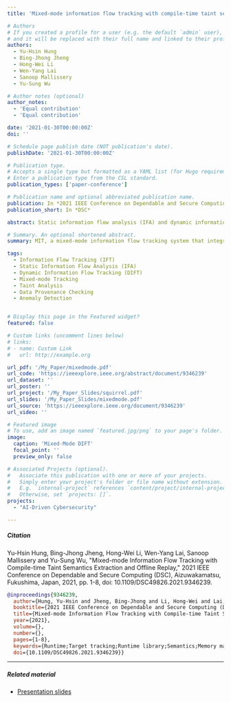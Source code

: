 ```yaml
---
title: 'Mixed-mode information flow tracking with compile-time taint semantics extraction and offline replay'

# Authors
# If you created a profile for a user (e.g. the default `admin` user), write the username (folder name) here
# and it will be replaced with their full name and linked to their profile.
authors:
  - Yu-Hsin Hung
  - Bing-Jhong Jheng
  - Hong-Wei Li
  - Wen-Yang Lai
  - Sanoop Mallissery
  - Yu-Sung Wu

# Author notes (optional)
author_notes:
  - 'Equal contribution'
  - 'Equal contribution'

date: '2021-01-30T00:00:00Z'
doi: ''

# Schedule page publish date (NOT publication's date).
publishDate: '2021-01-30T00:00:00Z'

# Publication type.
# Accepts a single type but formatted as a YAML list (for Hugo requirements).
# Enter a publication type from the CSL standard.
publication_types: ['paper-conference']

# Publication name and optional abbreviated publication name.
publication: In *2021 IEEE Conference on Dependable and Secure Computing*
publication_short: In *DSC*

abstract: Static information flow analysis (IFA) and dynamic information flow tracking (DIFT) have been widely employed in offline security analysis of computer programs. As security attacks become more sophisticated, there is a rising need for IFA and DIFT in production environment. However, existing systems usually deal with IFA and DIFT separately, and most DIFT systems incur significant performance overhead. We propose MIT to facilitate IFA and DIFT in online production environment. MIT offers mixed-mode information flow tracking at byte-granularity and incurs moderate runtime performance overhead. The core techniques consist of the extraction of taint semantics intermediate representation (TSIR) at compile-time and the decoupled execution of TSIR for information flow analysis. We conducted an extensive performance overhead evaluation on MIT to confirm its applicability in production environment. We also outline potential applications of MIT, including the implementation of data provenance checking and information flow based anomaly detection in real-world applications.

# Summary. An optional shortened abstract.
summary: MIT, a mixed-mode information flow tracking system that integrates static information flow analysis (IFA) and dynamic information flow tracking (DIFT) for online production environments. MIT operates at byte-granularity with moderate performance overhead by utilizing taint semantics intermediate representation (TSIR) extracted at compile-time.

tags:
  - Information Flow Tracking (IFT)
  - Static Information Flow Analysis (IFA)
  - Dynamic Information Flow Tracking (DIFT)
  - Mixed-mode Tracking
  - Taint Analysis
  - Data Provenance Checking
  - Anomaly Detection


# Display this page in the Featured widget?
featured: false

# Custom links (uncomment lines below)
# links:
# - name: Custom Link
#   url: http://example.org

url_pdf: '/My_Paper/mixedmode.pdf'
url_code: 'https://ieeexplore.ieee.org/abstract/document/9346239'
url_dataset: ''
url_poster: ''
url_project: '/My_Paper_Slides/squirrel.pdf'
url_slides: '/My_Paper_Slides/mixedmode.pdf'
url_source: 'https://ieeexplore.ieee.org/document/9346239'
url_video: ''

# Featured image
# To use, add an image named `featured.jpg/png` to your page's folder.
image:
  caption: 'Mixed-Mode DIFT'
  focal_point: ''
  preview_only: false

# Associated Projects (optional).
#   Associate this publication with one or more of your projects.
#   Simply enter your project's folder or file name without extension.
#   E.g. `internal-project` references `content/project/internal-project/index.md`.
#   Otherwise, set `projects: []`.
projects:
  - "AI-Driven Cybersecurity"

---
```


##### Citation

<div class="citation">
Yu-Hsin Hung, Bing-Jhong Jheng, Hong-Wei Li, Wen-Yang Lai, Sanoop Mallissery and Yu-Sung Wu, "Mixed-mode Information Flow Tracking with Compile-time Taint Semantics Extraction and Offline Replay," 2021 IEEE Conference on Dependable and Secure Computing (DSC), Aizuwakamatsu, Fukushima, Japan, 2021, pp. 1-8, doi: 10.1109/DSC49826.2021.9346239.
</div>

```BibTeX
@inproceedings{9346239,
  author={Hung, Yu-Hsin and Jheng, Bing-Jhong and Li, Hong-Wei and Lai, Wen-Yang and Mallissery, Sanoop and Wu, Yu-Sung},
  booktitle={2021 IEEE Conference on Dependable and Secure Computing (DSC)}, 
  title={Mixed-mode Information Flow Tracking with Compile-time Taint Semantics Extraction and Offline Replay}, 
  year={2021},
  volume={},
  number={},
  pages={1-8},
  keywords={Runtime;Target tracking;Runtime library;Semantics;Memory management;Servers;Anomaly detection;decoupled dynamic information flow tracking;static information flow tracking;taint propagation;application logic vulnerabilities;anomaly detection},
  doi={10.1109/DSC49826.2021.9346239}}
```
---

##### Related material

+ [Presentation slides](/2p.pdf)

